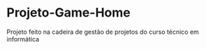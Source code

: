 # Projeto-Game-Home
Projeto feito na cadeira de gestão de projetos do curso técnico em informática  
